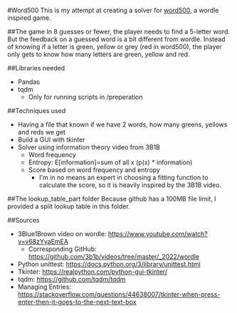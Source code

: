 #Word500
This is my attempt at creating a solver for [word500](https://www.word500.com/#), a wordle inspired game.

##The game
In 8 guesses or fewer, the player needs to find a 5-letter word. 
But the feedback on a guessed word is a bit different from wordle. 
Instead of knowing if a letter is green, yellow or grey (red in word500), 
the player only gets to know how many letters are green, yellow and red.

##Libraries needed
* Pandas
* tqdm
  * Only for running scripts in /preperation

##Techniques used
* Having a file that known if we have 2 words, how many greens, yellows and reds we get
* Build a GUI with tkinter
* Solver using information theory video from 3B1B
  * Word frequency
  * Entropy: E[information]=sum of all x (p(x) * information)
  * Score based on word frequency and entropy
    * I'm in no means an expert in choosing a fitting function to calculate the score, so it is heavily inspired by the 3B1B video.

##The lookup_table_part folder
Because github has a 100MB file limit, I provided a split lookup table in this folder.

##Sources
* 3Blue1Brown video on wordle: https://www.youtube.com/watch?v=v68zYyaEmEA
    * Corresponding GitHub: https://github.com/3b1b/videos/tree/master/_2022/wordle
* Python unittest: https://docs.python.org/3/library/unittest.html
* Tkinter: https://realpython.com/python-gui-tkinter/
* tqdm: https://github.com/tqdm/tqdm
* Managing Entries: https://stackoverflow.com/questions/44638007/tkinter-when-press-enter-then-it-goes-to-the-next-text-box